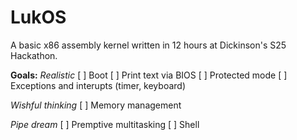 # LukOS
A basic x86 assembly kernel written in 12 hours at Dickinson's S25 Hackathon.

**Goals:**
*Realistic*
[ ] Boot
[ ] Print text via BIOS
[ ] Protected mode 
[ ] Exceptions and interupts (timer, keyboard)

*Wishful thinking*
[ ] Memory management

*Pipe dream*
[ ] Premptive multitasking
[ ] Shell
